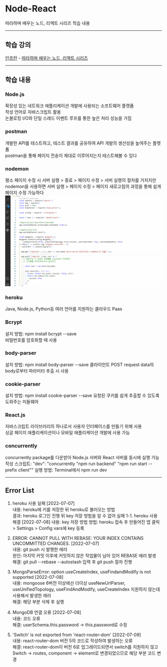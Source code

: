 # Node-React
따라하며 배우는 노드, 리액트 시리즈 학습 내용

---

## 학습 강의
[인프런](https://www.inflearn.com/) - [따라하며 배우는 노드, 리액트 시리즈](https://www.inflearn.com/roadmaps/331)

---

## 학습 내용

### Node.js
확장성 있는 네트워크 애플리케이션 개발에 사용되는 소프트웨어 플랫폼   
작성 언어로 자바스크립트 활용   
논블로킹 I/O와 단일 스레드 이벤트 루프를 통한 높은 처리 성능을 가짐   

### postman
개발한 API를 테스트하고, 테스트 결과를 공유하여 API 개발의 생산성을 높여주는 플랫폼   
postman을 통해 페이지 전송이 제대로 이루어지는지 테스트해볼 수 있다

### nodemon
평소 페이지 수정 시 서버 실행 > 종료 > 페이지 수정 > 서버 실행의 절차를 거치지만   
nodemon을 사용하면 서버 실행 > 페이지 수정 > 페이지 새로고침의 과정을 통해 쉽게 페이지 수정 가능하다
![nodemon](https://github.com/WoojinJeonkr/Node-React/blob/main/image/nodemon_connect.gif?raw=true)

### heroku
Java, Node.js, Python등 여러 언어를 지원하는 클라우드 Paas

### Bcrypt
설치 방법: npm install bcrypt --save   
비밀번호를 암호화할 때 사용

### body-parser
설치 방법: npm install body-parser --save
클라이언트 POST request data의 body로부터 파라미터 추출 시 사용

### cookie-parser
설치 방법: npm install cookie-parser --save
요청된 쿠키를 쉽게 추출할 수 있도록 도와주는 미들웨어

### React.js
자바스크립트 라이브러리의 하나로서 사용자 인터페이스를 만들기 위해 사용   
싱글 페이지 애플리케이션이나 모바일 애플리케이션 개발에 사용 가능

### concurrently   
concurrently package를 다운받아 Node.js 서버와 React 서버를 동시에 실행 가능   
작성 스크립트: "dev": "concurrently \"npm run backend\" \"npm run start --prefix client\""
실행 방법: Terminal에서 npm run dev

---

## Error List

1. heroku 사용 실패 [2022-07-07]   
내용: heroku에 키를 저장한 뒤 heroku로 불러오는 방법   
결과: heroku 로그인 진행 뒤 key 저장 방법을 알 수 없어 실패
1-1. heroku 사용 해결 [2022-07-08]
내용: key 저장 방법
방법: heroku 접속 후 만들어진 앱 클릭 > Settings > Config vars에 key 등록 

2. ERROR: CANNOT PULL WITH REBASE: YOUR INDEX CONTAINS UNCOMMITTED CHANGES. [2022-07-07]   
내용: git push 시 발행한 에러   
원인: 마지막 커밋 이후에 커밋하지 않은 작업물이 남아 있어 REBASE 에러 발생   
해결: git pull --rebase --autostash 입력 후 git push 절차 진행

3. MongoParseError: option useCreateIndex, useFindandModify is not supported [2022-07-08]   
내용: mongoose 6버전 이상에선 더이상 useNewUrlParser, useUnifiedTopology, useFindAndModify, useCreateIndex 지원하지 않는데 사용해서 발생한 에러    
해결: 해당 부분 삭제 후 실행

4. MongoDB 연결 오류 [2022-07-08]   
내용: 코드 오류   
해결: userSchema.this.password -> this.password로 수정

5. 'Switch' is not exported from 'react-router-dom' [2022-07-09]   
내용: react-router-dom 버전 5의 코드로 작성하여 발생하는 오류   
해결: react-router-dom이 버전 6로 업그레이드되면서 switch를 지원하지 않고   
Switch -> routes, component -> element로 변경되었으므로 해당 부분 코드 변경